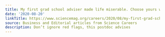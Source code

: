 ```yaml
---
title: My first grad school adviser made life miserable. Choose yours wisely
date: '2020-08-20'
linkTitle: https://www.sciencemag.org/careers/2020/08/my-first-grad-school-adviser-made-life-miserable-choose-yours-wisely
source: Business and Editorial articles from Science Careers
description: Don’t ignore red flags, this postdoc advises
---
```

